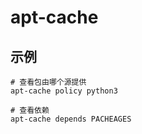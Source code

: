 # apt-cache

## 示例

```shell
# 查看包由哪个源提供
apt-cache policy python3

# 查看依赖
apt-cache depends PACHEAGES
```